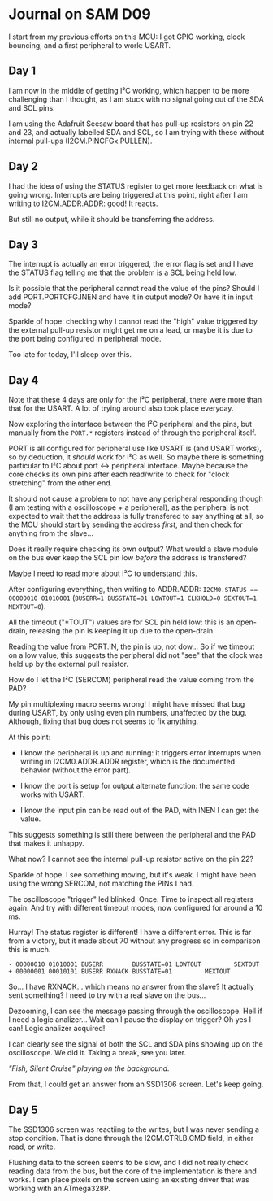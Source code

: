 Journal on SAM D09
==================
I start from my previous efforts on this MCU: I got GPIO working,
clock bouncing, and a first peripheral to work: USART.

Day 1
-----
I am now in the middle of getting I²C working, which happen to be
more challenging than I thought, as I am stuck with no signal going
out of the SDA and SCL pins.

I am using the Adafruit Seesaw board that has pull-up resistors on
pin 22 and 23, and actually labelled SDA and SCL, so I am trying
with these without internal pull-ups (I2CM.PINCFGx.PULLEN).

Day 2
-----
I had the idea of using the STATUS register to get more feedback on
what is going wrong. Interrupts are being triggered at this point,
right after I am writing to I2CM.ADDR.ADDR: good! It reacts.

But still no output, while it should be transferring the address.

Day 3
-----
The interrupt is actually an error triggered, the error flag is set
and I have the STATUS flag telling me that the problem is a SCL
being held low.

Is it possible that the peripheral cannot read the value of the pins?
Should I add PORT.PORTCFG.INEN and have it in output mode? Or have it
in input mode?

Sparkle of hope: checking why I cannot read the "high" value triggered
by the external pull-up resistor might get me on a lead, or maybe it is
due to the port being configured in peripheral mode.

Too late for today, I'll sleep over this.

Day 4
-----
Note that these 4 days are only for the I²C peripheral, there were
more than that for the USART. A lot of trying around also took place
everyday.

Now exploring the interface between the I²C peripheral and the pins,
but manually from the `PORT.*` registers instead of through the
peripheral itself.

PORT is all configured for peripheral use like USART is (and USART
works), so by deduction, it *should* work for I²C as well. So maybe
there is something particular to I²C about port <-> peripheral
interface.  Maybe because the core checks its own pins after each
read/write to check for "clock stretching" from the other end.

It should not cause a problem to not have any peripheral responding
though (I am testing with a oscilloscope + a peripheral), as the
peripheral is not expected to wait that the address is fully
transfered to say anything at all, so the MCU should start by sending
the address *first*, and then check for anything from the slave...

Does it really require checking its own output? What would a slave
module on the bus ever keep the SCL pin low *before* the address
is transfered?

Maybe I need to read more about I²C to understand this.

After configuring everything, then writing to ADDR.ADDR:
`I2CM0.STATUS == 00000010 01010001` (`BUSERR=1 BUSSTATE=01 LOWTOUT=1
CLKHOLD=0 SEXTOUT=1 MEXTOUT=0`).

All the timeout ("*TOUT") values are for SCL pin held low: this is
an open-drain, releasing the pin is keeping it up due to the
open-drain.

Reading the value from PORT.IN, the pin is up, not dow...
So if we timeout on a low value, this suggests the peripheral did
not "see" that the clock was held up by the external pull resistor.

How do I let the I²C (SERCOM) peripheral read the value coming from
the PAD?

My pin multiplexing macro seems wrong! I might have missed that bug
during USART, by only using even pin numbers, unaffected by the bug.
Although, fixing that bug does not seems to fix anything.

At this point:

* I know the peripheral is up and running: it triggers error interrupts
  when writing in I2CM0.ADDR.ADDR register, which is the documented
  behavior (without the error part).

* I know the port is setup for output alternate function: the same code
  works with USART.

* I know the input pin can be read out of the PAD, with INEN I can
  get the value.

This suggests something is still there between the peripheral and the PAD
that makes it unhappy.

What now? I cannot see the internal pull-up resistor active on the
pin 22?

Sparkle of hope. I see something moving, but it's weak. I might
have been using the wrong SERCOM, not matching the PINs I had.

The oscilloscope "trigger" led blinked. Once. Time to inspect all
registers again. And try with different timeout modes, now configured
for around a 10 ms.

Hurray! The status register is different! I have a different error.
This is far from a victory, but it made about 70 without any progress
so in comparison this is much.

```
- 00000010 01010001 BUSERR        BUSSTATE=01 LOWTOUT         SEXTOUT
+ 00000001 00010101 BUSERR RXNACK BUSSTATE=01         MEXTOUT
```

So... I have RXNACK... which means no answer from the slave? It
actually sent something? I need to try with a real slave on the
bus...

Dezooming, I can see the message passing through the oscilloscope.
Hell if I need a logic analizer... Wait can I pause the display
on trigger? Oh yes I can! Logic analizer acquired!

I can clearly see the signal of both the SCL and SDA pins showing
up on the oscilloscope. We did it. Taking a break, see you later.

*"Fish, Silent Cruise" playing on the background.*

From that, I could get an answer from an SSD1306 screen. Let's
keep going.

Day 5
-----
The SSD1306 screen was reactiing to the writes, but I was never
sending a stop condition. That is done through the I2CM.CTRLB.CMD
field, in either read, or write.

Flushing data to the screen seems to be slow, and I did not really
check reading data from the bus, but the core of the implementation
is there and works. I can place pixels on the screen using an
existing driver that was working with an ATmega328P.

